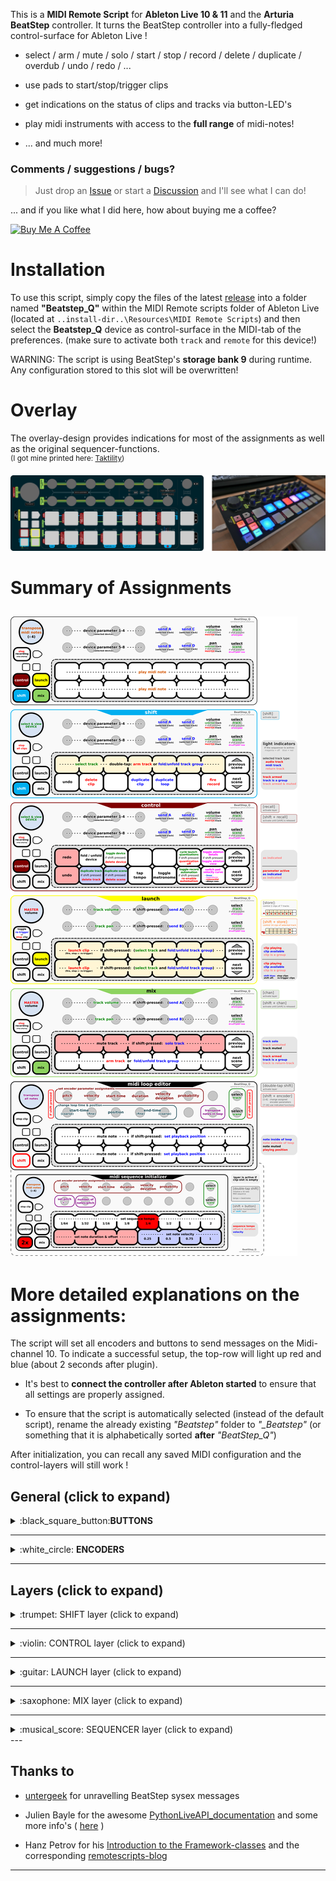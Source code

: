 This is a **MIDI Remote Script** for **Ableton Live 10 & 11** and the **Arturia BeatStep** controller.
It turns the BeatStep controller into a fully-fledged control-surface for Ableton Live !

- select / arm / mute / solo / start / stop / record / delete / duplicate / overdub / undo / redo / ...

- use pads to start/stop/trigger clips

- get indications on the status of clips and tracks via button-LED's

- play midi instruments with access to the **full range** of midi-notes!

- ... and much more!

### Comments / suggestions / bugs?  
> Just drop an [Issue](https://github.com/raphaelquast/beatstep/issues) or start a [Discussion](https://github.com/raphaelquast/beatstep/discussions) and I'll see what I can do!  
  
... and if you like what I did here, how about buying me a coffee?  

<a href="https://www.buymeacoffee.com/raphaelquast" target="_blank"><img src="https://www.buymeacoffee.com/assets/img/custom_images/yellow_img.png" alt="Buy Me A Coffee" style="height: 41px !important;width: 174px !important;" ></a>

# Installation

To use this script, simply copy the files of the latest [release](https://github.com/raphaelquast/beatstep/releases) into a folder named **"Beatstep_Q"** within the MIDI Remote scripts folder of Ableton Live (located at `..install-dir..\Resources\MIDI Remote Scripts`) and then select the **Beatstep_Q** device as control-surface in the MIDI-tab of the preferences. (make sure to activate both `track` and `remote` for this device!)

WARNING: The script is using BeatStep's **storage bank 9** during runtime. Any configuration stored to this slot will be overwritten!

# Overlay
The overlay-design provides indications for most of the assignments as well as the original sequencer-functions.  
<sup>
(I got mine printed here: [Taktility](https://www.taktility.com/))
</sup>

![overlay-image](/BeatStep_Q_Overlay_with_image.png)

# Summary of Assignments

![assignments-image](/assignment_01.png)
---

# More detailed explanations on the assignments:

The script will set all encoders and buttons to send messages on the Midi-channel 10.  To indicate a successful setup, the top-row will light up red and blue (about 2 seconds after plugin).

- It's best to **connect the controller after Ableton started** to ensure that all settings are properly assigned.

- To ensure that the script is automatically selected (instead of the default script), rename the already existing *"Beatstep"* folder to *"_Beatstep"* (or something that it is alphabetically sorted **after** *"BeatStep_Q"*)

After initialization, you can recall any saved MIDI configuration and the control-layers will still work !


## General (click to expand)

<details><summary>:black_square_button:<strong>BUTTONS</strong></summary>

The buttons `recall`, `store`,`chan` and `shift` are used to activate the control-layers.

- to maintain the initial functionality of the buttons, the layers are activated when the buttons are **released** !

- all layers (except the *"shift-layer"*) remain activated until the corresponding button is pressed again

- the *"shift-layer"* can be activated permanently by **double-tapping** the `shift` button

- holding `shift` while pressing one of the layer-buttons will activate the layer until `shift` is released

- the *"if shift pressed"* features are only relevant if the layers are activated permanently **and** `shift` is pressed

The `stop` button can be used as follows:

- if the selected clip is currently recording: stop recording (but continue playback)

- if the selected clip is playing: trigger stop

- *"if shift pressed"* : stop ALL tracks

</details>


---

<details><summary>:white_circle: <strong>ENCODERS</strong></summary>  

The `transpose-encoder` can be used to transpose the note-assignments of the buttons.
(a red button-color indicates that the lower-left button is at the note C-2, C-1, C0, C1, etc.)

- `encoder 1-4` and `9-12` : control the first 8 parameters of the selected device

- `encoder 5, 6, 13, 14` : send A, B, C, D of selected track

- `encoder 7` : volume of selected track
  
  - *"if shift pressed"*: volume of master-track

- `encoder 15` : pan of selected track
  
  - *"if shift pressed"*: pan of master-track

- `encoder 8` : track-selection (left-right)
  
  - *"if shift pressed"* **and** a *"drum-rack"* is selected:
    
    select drum-pad slot of the viewed 16 slots

- `encoder 16` : scene selection (up-down)
  
  - *"if shift pressed"* **and** a *"drum-rack"* is selected:
    select row of viewed drum-pads

</details>

---

## Layers (click to expand)


<details>
<summary>:trumpet: SHIFT layer (click to expand)</summary>  

## If the "shift" is active:

You can always **double-tap** `shift` to re-activate the shift-layer permanently!

The lights in the first indicate the currently activated clip.
(`red` for midi, `blue` for audio and `magenta` for return tracks)

The lights in the second row indicate the track-arm status:

- `red` if the track is **armed** and **not muted**
  
  - `magenta` if the track is armed but muted

- `blue` if the track represents a **track-group**

- `off` if the track is muted and **not** armed



#### The assignments are as follows:

- `button 1-7`: select track 1-7 of the currently focussed slots (red box)
  
  - double tap an already selected track to arm/unarm it
    - if the selected track is a track-group, instead fold/unfold the group

- `button 8`: select previous scene (e.g. go 1 scene up)
  
  - if the control-layer is activated permanently, holding `shift` will switch to track-selection

- `button 9` : undo last step

- `button 10`: delete selected clip

- `button 12`: duplicate the currently selected clip and set the focus to the duplicate

- `button 13`: duplicate the currently selected loop

- `button 15`: start recording
  
  - if the currently selected slot is empty, start recording a new clip
  
  - if a clip is already present, toggle overdubbing the clip

- `button 16` : select next scene (if at the end, create a new scene)
  
  - if the control-layer is activated permanently, holding `shift` will switch to track-selection

All encoders are assigned as described above except for the `transpose-encoder`, which is now used to **select devices** in the device-chain of the selected track. (turning the `transpose-encoder` will automatically focus the view to the device-chain!)

</details>

---

<details>
<summary>:violin: CONTROL layer (click to expand)</summary>  

### If "control" is active

Most lights are simply there to help remember the button-assignments.
The lights of `button 13` and `button 14` indicate the status of their corresponding parameter in Live.

- `button 13` indicates the status of the metronome (`red` for on)

- `button 14` indicates the status of "automation arm" (`red` for active)
  
  - "if shift pressed" and an automation has been overridden, the button will turn `blue`

- `button 3`, `10` and `11` will turn red if shift is pressed to highlight the alternative functionality

#### The assignments are as follows:

- `button 1` : redo last step

- `button 2` : fold / unfold selected device

- `button 3` : activate / deactivate selected device
  
  - *"if shift pressed"* : delete selected device

- `button 6` : cycle through the *"launch-quantization"* times (e.g. 1 bar, 1/2 bar, 1/8 bar etc.)
  
  - *"if shift pressed"* : turn *"launch-quantization"* off

- `button 7` : toggle between showing the selected *"clip-details"* or the *"device-chain"* of the selected track
  
  - *"if shift pressed"* : toggle between Ableton's session-view and arrangement-view

- `button 8` : select previous scene (e.g. go 1 scene up)

- - *"if shift pressed"* : select previous track

- `button 9` : undo last step

- `button 10` : duplicate selected track
  
  - "if shift pressed" : delete selected track

- `button 11` : duplicate selected scene
  
  - *"if shift pressed"* : delete selected scene

- `button 12` : tap tempo

- `button 13` : toggle metronome

- `button 14` : toggle *"session automation record"*
  
  - *"if shift-pressed"* and an automation has been overridden: *"re-enable automation"*

- `button 15` : change the assigned "pad velocity curve" (e.g. the midi velocity response of the pad)
  
  - `blue` for linear, `magenta` for logarithmic, `red` for exponential and `off` for "always max. velocity"

- `button 16` : select next scene (if at the end, create a new scene)
  
  - *"if shift-pressed"*: select next track

All encoders are assigned similar to the *"shift-layer"*.

</details>

---

<details>
<summary>:guitar: LAUNCH layer (click to expand)</summary>  

### If "launch" is active

In this control-layer, both button-rows (e.g. `1-7` and `9-15`) represent clip-slots.  
NOTICE: the `stop` button has a special feature in this layer (see below).

There are 2 possible ways to activate this layer:

- tap `store` to control **2 clip-slots of 7 tracks**
   - only the `store` button LED will be on
- tap `shift + store` to control **14 clip-slots of 1 track**
   - the LED's of `store`, `chan` and `recall` will be on

The button-lights indicate the status of the clip-slots, e.g.:

- `blue` indicates a slot with a clip
  - a `blue blinking` slot indicates a clip that is triggered to **stop**

- `red` indicates a clip that is playing
  - a `red blinking` slot indicates a clip that is triggered to **play**

- `magenta` indicates a group-track (it will turn `red` if a clip of the group is playing) [or indicate a triggered clip in `shift + store` mode]

- the `shift` button indicates if *"re-trigger clips"* or *"stop clips"* mode is active

#### The assignments are as follows:

- the `stop-button` toggles the behavior of the buttons (indicated by the `shift` button LED)
  
  - *"re-trigger clips"* mode (`shift` LED OFF) : tapping on an already playing clip will **re-trigger** the clip
  
  - *"stop clips"* mode (`shift` LED ON) : tapping on an already playing clip will **stop** the clip
  
  (... the *"if shift-pressed"* behavior is still similar to the other layers, e.g. *"stop all clips"*)

- `button 1-7` : launch the clips present in the top-row of the selection.
  
  - *"if shift-pressed"* : select the track to which the clip-slot belongs to
    - if the slot is a "group-slot": fold/unfold the corresponding group

- `button 8` : select previous scene (e.g. go 1 scene up)
  
  - *"if shift-pressed"*: select previous track

- `button 9-15` : same as `1-7` but for the bottom row of the selection.

- `button 16` : select next scene (if at the end, add a new scene)
  
  - *"if shift-pressed"*: select next track

All encoders are assigned similar to the *"shift-layer"*.

</details>

---

<details>
<summary>:saxophone: MIX layer (click to expand)</summary>  

### If "mix" is active

The lights in the top-row indicate the mute / solo status of the corresponding track.

- `blue` for a track that is set to solo

- `magenta` for an unmuted track

- `red` if the track is both solo and muted

- `off` if the track is muted and not solo

The lights in the bottom-row indicate the arm status of the corresponding track.

- `red` if the track is armed

- `blue` if the track represents a track-group

- `off` if the track is unarmed (and no track-group)

#### The assignments are as follows:

- `button 1-7` : set the **mute** status of the first 6 tracks in the red box
  
  - *"if shift pressed"*: **solo** the corresponding track

- `button 9-15` : set the **arm** status of the first 7 tracks in the red box
  
  - if the track represents a group, fold / unfold the corresponding group

- `button 8` : select previous scene (e.g. go 1 scene up)
  
  - *"if shift pressed"*: select previous track

- `button 16` : select next scene (if at the end, create a new scene)
  
  - "if shift pressed" : select next track

- `encoder 1-7` : *"track volume"* of corresponding track
  
  - *"if shift pressed"* : *"send A"* of corresponding track

- `encoder 9-15` : *"track pan"* of corresponding track
  
  - *"if shift pressed"* : *"send B"* of corresponding track

- `encoder 8` : track-selection (left-right)

- `encoder 16` : scene selection (up-down)

- `transpose encoder` : set volume of master-track

</details>

---

<details>
<summary>:musical_score: SEQUENCER layer (click to expand)</summary>  

</details>
---  

## Thanks to

- [untergeek](https://www.untergeek.de/2014/11/taming-arturias-beatstep-sysex-codes-for-programming-via-ipad/) for unravelling BeatStep sysex messages

- Julien Bayle for the awesome [PythonLiveAPI_documentation](https://julienbayle.studio/PythonLiveAPI_documentation/) and some more info's ( [here](https://julienbayle.studio/ableton-live-midi-remote-scripts/) )

- Hanz Petrov for his [Introduction to the Framework-classes](https://livecontrol.q3f.org/ableton-liveapi/articles/introduction-to-the-framework-classes/) and the corresponding [remotescripts-blog](http://remotescripts.blogspot.com)

---
 

